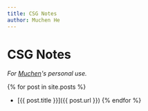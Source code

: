 ```yaml
---
title: CSG Notes
author: Muchen He
---
```


# CSG Notes

*For [Muchen](https://www.muchen.ca)'s personal use.*

{% for post in site.posts %}
- [{{ post.title }}]({{ post.url }})
{% endfor %}
